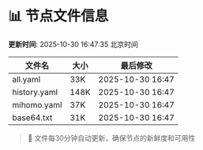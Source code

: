 # 📊 节点文件信息

**更新时间**: 2025-10-30 16:47:35 北京时间

| 文件名 | 大小 | 最后修改 |
|--------|------|----------|
| all.yaml | 33K | 2025-10-30 16:47 |
| history.yaml | 148K | 2025-10-30 16:47 |
| mihomo.yaml | 37K | 2025-10-30 16:47 |
| base64.txt | 31K | 2025-10-30 16:47 |

> 🔄 文件每30分钟自动更新，确保节点的新鲜度和可用性
